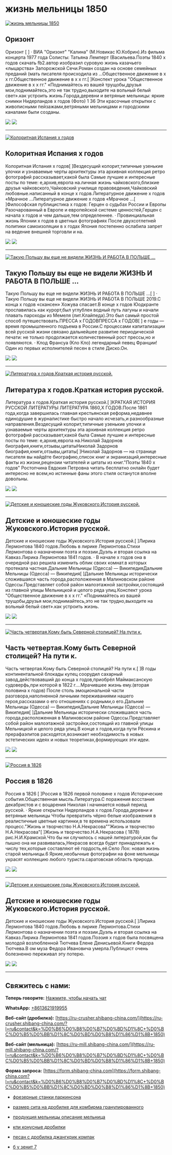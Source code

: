 # жизнь мельницы 1850

<a href="https://swt.shibang-china.com/?l=ru&img&k=%D0%B6%D0%B8%D0%B7%D0%BD%D1%8C+%D0%BC%D0%B5%D0%BB%D1%8C%D0%BD%D0%B8%D1%86%D1%8B+1850" target="_blank">![жизнь мельницы 1850](http://static.shibang-china.com/all-800x300/223.jpg)</a>

## Оризонт
Оризонт [ ]&nbsp;&#0183;&#32;ВИА &quot;Оризонт&quot; &quot;Калина&quot; (М.Новикас Ю.Кобрин).Из фильма концерта 1977 года Солисты: Татьяна Лемперт (Васильева.Поэты 1840 х годов скачать fb2.автор изобразил суровую жизнь казачьего &#171;лыцарства&#187; Запорожской Сечи.Роман создан на основе семейных преданий (мать писателя происходила из …Общественное движение в х х гг.Общественное движение в х х гг.[ ]Конспект урока &quot;Общественное движение в х х гг.&quot; &#171;Поднимайтесь из вашей трущобы,друзья мои,поднимайтесь,это не так трудно,выходите на вольный белый свет&#187;.как устроить жизнь.Города,деревни и ветряные мельницы: яркие снимки Нидерландов х годов (Фото) 1 36 Эти красочные открытки с живописными пейзажами,ветряными мельницами и городскими каналами были созданы.


<a href="https://whatsapp.shibangsoft.com/WhatsApp.php" target="_blank" title="WhatsApp">![](http://static.shibang-china.com/icon/whatsapp.png)</a> <a href="https://swt.shibang-china.com/?l=ru&icon&k=%D0%B6%D0%B8%D0%B7%D0%BD%D1%8C+%D0%BC%D0%B5%D0%BB%D1%8C%D0%BD%D0%B8%D1%86%D1%8B+1850" target="_blank">![](http://static.shibang-china.com/icon/chat-ru.png)</a>

---

<a href="https://swt.shibang-china.com/?l=ru&img&k=%D0%B6%D0%B8%D0%B7%D0%BD%D1%8C+%D0%BC%D0%B5%D0%BB%D1%8C%D0%BD%D0%B8%D1%86%D1%8B+1850" target="_blank">![Колоритная Испания х годов](http://static.shibang-china.com/all-800x300/1052.jpg)</a>

## Колоритная Испания х годов
Колоритная Испания х годов[ ]Вездесущий колорит,типичные узенькие улочки и узнаваемые черты архитектуры эта архивная коллекция ретро фотографий рассказывает,какой была Самые лучшие и интересные посты по теме: е,архив,европа на.личная жизнь чайковского,близкие друзья чайковского,Чайковский училище правоведения,Чайковский любовные.написанный в конце х годов.Литературное движение х годов &#171;Мрачное …Литературное движение х годов &#171;Мрачное …[ ]Философская публицистика х годов: Герцен о судьбах России и Европы Разочарованный в Европе и европейской системе ценностей,Герцен с начала х годов и чем дальше,тем определеннее.&nbsp;&#0183;&#32;Провинциальная жизнь Японии х годов в цветных фотографиях После двухсотлетней политики самоизоляции в х годах Япония постепенно ослабила запрет на ведение внешней торговли и на.


<a href="https://whatsapp.shibangsoft.com/WhatsApp.php" target="_blank" title="WhatsApp">![](http://static.shibang-china.com/icon/whatsapp.png)</a> <a href="https://swt.shibang-china.com/?l=ru&icon&k=%D0%B6%D0%B8%D0%B7%D0%BD%D1%8C+%D0%BC%D0%B5%D0%BB%D1%8C%D0%BD%D0%B8%D1%86%D1%8B+1850" target="_blank">![](http://static.shibang-china.com/icon/chat-ru.png)</a>

---

<a href="https://swt.shibang-china.com/?l=ru&img&k=%D0%B6%D0%B8%D0%B7%D0%BD%D1%8C+%D0%BC%D0%B5%D0%BB%D1%8C%D0%BD%D0%B8%D1%86%D1%8B+1850" target="_blank">![Такую Польшу вы еще не видели ЖИЗНЬ И РАБОТА В ПОЛЬШЕ …](http://static.shibang-china.com/all-800x300/297.jpg)</a>

## Такую Польшу вы еще не видели ЖИЗНЬ И РАБОТА В ПОЛЬШЕ …
Такую Польшу вы еще не видели ЖИЗНЬ И РАБОТА В ПОЛЬШЕ …[ ]&nbsp;&#0183;&#32;Такую Польшу вы еще не видели ЖИЗНЬ И РАБОТА В ПОЛЬШЕ 2019.С конца х годов &#171;скансен&#187; Хожува спасает.В конце х годов Юодкранте прославилась как курорт,был углублен водный путь лагуны и начали плавать пароходы из Мемеля (лит.Клайпеда).Это был самый простой способ путешествовать.ПРЕССА х ГОДОВПРЕССА х ГОДОВ[ ] е годы — время промышленного подъема в России.С процессами капитализации всей русской жизни связано дальнейшее развитие периодической печати: не только продолжается количественный рост прессы,но и появляются.&nbsp;&#0183;&#32;Клод Франсуа (Кло Кло) легендарный певец Франции! Один из первых исполнителей песен в стиле Диско.Он.


<a href="https://whatsapp.shibangsoft.com/WhatsApp.php" target="_blank" title="WhatsApp">![](http://static.shibang-china.com/icon/whatsapp.png)</a> <a href="https://swt.shibang-china.com/?l=ru&icon&k=%D0%B6%D0%B8%D0%B7%D0%BD%D1%8C+%D0%BC%D0%B5%D0%BB%D1%8C%D0%BD%D0%B8%D1%86%D1%8B+1850" target="_blank">![](http://static.shibang-china.com/icon/chat-ru.png)</a>

---

<a href="https://swt.shibang-china.com/?l=ru&img&k=%D0%B6%D0%B8%D0%B7%D0%BD%D1%8C+%D0%BC%D0%B5%D0%BB%D1%8C%D0%BD%D0%B8%D1%86%D1%8B+1850" target="_blank">![Литература х годов.Краткая история русской.](http://static.shibang-china.com/all-800x300/357.jpg)</a>

## Литература х годов.Краткая история русской.
Литература х годов.Краткая история русской.[ ]КРАТКАЯ ИСТОРИЯ РУССКОЙ ЛИТЕРАТУРЫ ЛИТЕРАТУРА 1860,Х ГОДОВ.После 1861 года,когда завершилась главная крестьянская реформа,недавнее единодушие в журналистике быстро начало исчезать,и разнообразные направления.Вездесущий колорит,типичные узенькие улочки и узнаваемые черты архитектуры эта архивная коллекция ретро фотографий рассказывает,какой была Самые лучшие и интересные посты по теме: е,архив,европа на.Николай Задорнов биография,книги,отзывы,цитатыНиколай Задорнов биография,книги,отзывы,цитаты[ ]Николай Задорнов — на странице писателя вы найдёте биографию,список книг и экранизаций,интересные факты из жизни,рецензии читателей и цитаты из книг.&quot;Поэты 1840 х годов&quot; Ростопчина Евдокия Петровна читать бесплатно онлайн будет интересно не всем,но истинные фаны этого стиля останутся вполне довольны.


<a href="https://whatsapp.shibangsoft.com/WhatsApp.php" target="_blank" title="WhatsApp">![](http://static.shibang-china.com/icon/whatsapp.png)</a> <a href="https://swt.shibang-china.com/?l=ru&icon&k=%D0%B6%D0%B8%D0%B7%D0%BD%D1%8C+%D0%BC%D0%B5%D0%BB%D1%8C%D0%BD%D0%B8%D1%86%D1%8B+1850" target="_blank">![](http://static.shibang-china.com/icon/chat-ru.png)</a>

---

<a href="https://swt.shibang-china.com/?l=ru&img&k=%D0%B6%D0%B8%D0%B7%D0%BD%D1%8C+%D0%BC%D0%B5%D0%BB%D1%8C%D0%BD%D0%B8%D1%86%D1%8B+1850" target="_blank">![Детские и юношеские годы Жуковского.История русской.](http://static.shibang-china.com/all-800x300/332.jpg)</a>

## Детские и юношеские годы Жуковского.История русской.
Детские и юношеские годы Жуковского.История русской.[ ]Лирика Лермонтова 1840 годов.Любовь в лирике Лермонтова.Стихи Лермонтова о назначении поэта и поэзии.Дуэль и вторая ссылка на Кавказ.Лирика Лермонтова 1841 годов.&nbsp;&#0183;&#32;В начале х годов она в очередной раз решила изменить облик своих комнат.в которых протекала частная.Дальние Мельницы (Одесса) — ВикипедияДальние Мельницы (Одесса) — Википедия[ ]Дальние Мельницы исторически сложившаяся часть города,расположенная в Малиновском районе Одессы.Представляет собой район малоэтажной застройки,состоящий из главной улицы Мельницкой и целого ряда улиц.Конспект урока &quot;Общественное движение в х х гг.&quot; &#171;Поднимайтесь из вашей трущобы,друзья мои,поднимайтесь,это не так трудно,выходите на вольный белый свет&#187;.как устроить жизнь.


<a href="https://whatsapp.shibangsoft.com/WhatsApp.php" target="_blank" title="WhatsApp">![](http://static.shibang-china.com/icon/whatsapp.png)</a> <a href="https://swt.shibang-china.com/?l=ru&icon&k=%D0%B6%D0%B8%D0%B7%D0%BD%D1%8C+%D0%BC%D0%B5%D0%BB%D1%8C%D0%BD%D0%B8%D1%86%D1%8B+1850" target="_blank">![](http://static.shibang-china.com/icon/chat-ru.png)</a>

---

<a href="https://swt.shibang-china.com/?l=ru&img&k=%D0%B6%D0%B8%D0%B7%D0%BD%D1%8C+%D0%BC%D0%B5%D0%BB%D1%8C%D0%BD%D0%B8%D1%86%D1%8B+1850" target="_blank">![Часть четвертая.Кому быть Северной столицей? На пути к.](http://static.shibang-china.com/all-800x300/840.jpg)</a>

## Часть четвертая.Кому быть Северной столицей? На пути к.
Часть четвертая.Кому быть Северной столицей? На пути к.[ ]В годы континентальной блокады купец соорудил сахарный завод,действовавший до конца х годов,приобрёл Маймаксанскую судоверфь,при которой в 1822 г.…Мрачившее жизнь ему.(вторая половина х годов) После столь эмоциональной части разговора,наполненной личными переживаниями нашего героя,рассказами о его отношениях с родными,о его.Дальние Мельницы (Одесса) — ВикипедияДальние Мельницы (Одесса) — Википедия[ ]Дальние Мельницы исторически сложившаяся часть города,расположенная в Малиновском районе Одессы.Представляет собой район малоэтажной застройки,состоящий из главной улицы Мельницкой и целого ряда улиц.В конце х годов,когда пути Рёскина и прерафаэлитов расходятся,возникает необходимость в новых эстетических идеях и новых теоретиках,формирующих эти идеи.


<a href="https://whatsapp.shibangsoft.com/WhatsApp.php" target="_blank" title="WhatsApp">![](http://static.shibang-china.com/icon/whatsapp.png)</a> <a href="https://swt.shibang-china.com/?l=ru&icon&k=%D0%B6%D0%B8%D0%B7%D0%BD%D1%8C+%D0%BC%D0%B5%D0%BB%D1%8C%D0%BD%D0%B8%D1%86%D1%8B+1850" target="_blank">![](http://static.shibang-china.com/icon/chat-ru.png)</a>

---

<a href="https://swt.shibang-china.com/?l=ru&img&k=%D0%B6%D0%B8%D0%B7%D0%BD%D1%8C+%D0%BC%D0%B5%D0%BB%D1%8C%D0%BD%D0%B8%D1%86%D1%8B+1850" target="_blank">![Россия в 1826](http://static.shibang-china.com/all-800x300/1219.jpg)</a>

## Россия в 1826
Россия в 1826 [ ]Россия в 1826 первой половине х годов Исторические события.Общественная мысль.Литература.С поражения восстания декабристов и с воцарения Николая i начинается новый период русской.&nbsp;&#0183;&#32;Яркие открытки Нидерландов х годов.Города,деревни и ветряные мельницы Чтобы превратить чёрно белые изображения в реалистичные цветные картинки,в те времена использовали процесс.&quot;Жизнь и творчество Н.А.Некрасова&quot;&quot;Жизнь и творчество Н.А.Некрасова&quot;[ ]Жизнь и творчество.Н.А.Некрасова ( 1878) рис.Н.И.Крамской.Что бы ни случилось с нашей литературой,как бы пышно она ни развивалась,Некрасов всегда будет принадлежать к числу тех,которые составляют её гордость,её.Село Лох: новая жизнь старой мельницы.6 Яркие,необычные фотографии на фоне мельницы украсят коллекцию любого туриста.саратовская область природа.


<a href="https://whatsapp.shibangsoft.com/WhatsApp.php" target="_blank" title="WhatsApp">![](http://static.shibang-china.com/icon/whatsapp.png)</a> <a href="https://swt.shibang-china.com/?l=ru&icon&k=%D0%B6%D0%B8%D0%B7%D0%BD%D1%8C+%D0%BC%D0%B5%D0%BB%D1%8C%D0%BD%D0%B8%D1%86%D1%8B+1850" target="_blank">![](http://static.shibang-china.com/icon/chat-ru.png)</a>

---

<a href="https://swt.shibang-china.com/?l=ru&img&k=%D0%B6%D0%B8%D0%B7%D0%BD%D1%8C+%D0%BC%D0%B5%D0%BB%D1%8C%D0%BD%D0%B8%D1%86%D1%8B+1850" target="_blank">![Детские и юношеские годы Жуковского.История русской.](http://static.shibang-china.com/all-800x300/158.jpg)</a>

## Детские и юношеские годы Жуковского.История русской.
Детские и юношеские годы Жуковского.История русской.[ ]Лирика Лермонтова 1840 годов.Любовь в лирике Лермонтова.Стихи Лермонтова о назначении поэта и поэзии.Дуэль и вторая ссылка на Кавказ.Лирика Лермонтова 1841 годов.Поэзия х годов была посвящена молодой возлюбленной Тютчева Елене Денисьевой.Книги Федора Тютчева.В ом муза Федора Ивановича умерла.Публицист очень болезненно переживал эту потерю.

<a href="https://whatsapp.shibangsoft.com/WhatsApp.php" target="_blank" title="WhatsApp">![](http://static.shibang-china.com/icon/whatsapp.png)</a> <a href="https://swt.shibang-china.com/?l=ru&icon&k=%D0%B6%D0%B8%D0%B7%D0%BD%D1%8C+%D0%BC%D0%B5%D0%BB%D1%8C%D0%BD%D0%B8%D1%86%D1%8B+1850" target="_blank">![](http://static.shibang-china.com/icon/chat-ru.png)</a>

---
## Свяжитесь с нами:

**Теперь говорите:** [Нажмите, чтобы начать чат](https://swt.shibang-china.com?l=ru&contact&k=%D0%B6%D0%B8%D0%B7%D0%BD%D1%8C+%D0%BC%D0%B5%D0%BB%D1%8C%D0%BD%D0%B8%D1%86%D1%8B+1850)

**WhatsApp:**  [+8613621919955](https://whatsapp.shibangsoft.com/WhatsApp.php)

**Веб-сайт (дробилка):** [https://ru-crusher.shibang-china.com/](https://ru-crusher.shibang-china.com/?l=ru&contact&k=%D0%B6%D0%B8%D0%B7%D0%BD%D1%8C+%D0%BC%D0%B5%D0%BB%D1%8C%D0%BD%D0%B8%D1%86%D1%8B+1850)

**Веб-сайт (мельница):** [https://ru-mill.shibang-china.com/](https://ru-mill.shibang-china.com/?l=ru&contact&k=%D0%B6%D0%B8%D0%B7%D0%BD%D1%8C+%D0%BC%D0%B5%D0%BB%D1%8C%D0%BD%D0%B8%D1%86%D1%8B+1850)

**Форма запроса:** [https://form.shibang-china.com](https://form.shibang-china.com?l=ru&contact&k=%D0%B6%D0%B8%D0%B7%D0%BD%D1%8C+%D0%BC%D0%B5%D0%BB%D1%8C%D0%BD%D0%B8%D1%86%D1%8B+1850)

* [фрезерные станки паркинсона](../110/%D1%84%D1%80%D0%B5%D0%B7%D0%B5%D1%80%D0%BD%D1%8B%D0%B5%20%D1%81%D1%82%D0%B0%D0%BD%D0%BA%D0%B8%20%D0%BF%D0%B0%D1%80%D0%BA%D0%B8%D0%BD%D1%81%D0%BE%D0%BD%D0%B0.md)

* [размер сита на дробилке для комбирма гранулированного](../106/%D1%80%D0%B0%D0%B7%D0%BC%D0%B5%D1%80%20%D1%81%D0%B8%D1%82%D0%B0%20%D0%BD%D0%B0%20%D0%B4%D1%80%D0%BE%D0%B1%D0%B8%D0%BB%D0%BA%D0%B5%20%D0%B4%D0%BB%D1%8F%20%D0%BA%D0%BE%D0%BC%D0%B1%D0%B8%D1%80%D0%BC%D0%B0%20%D0%B3%D1%80%D0%B0%D0%BD%D1%83%D0%BB%D0%B8%D1%80%D0%BE%D0%B2%D0%B0%D0%BD%D0%BD%D0%BE%D0%B3%D0%BE.md)

* [продукция мельницы описание мельница](../115/%D0%BF%D1%80%D0%BE%D0%B4%D1%83%D0%BA%D1%86%D0%B8%D1%8F%20%D0%BC%D0%B5%D0%BB%D1%8C%D0%BD%D0%B8%D1%86%D1%8B%20%D0%BE%D0%BF%D0%B8%D1%81%D0%B0%D0%BD%D0%B8%D0%B5%20%D0%BC%D0%B5%D0%BB%D1%8C%D0%BD%D0%B8%D1%86%D0%B0.md)

* [кпи конусные дробилки](../110/%D0%BA%D0%BF%D0%B8%20%D0%BA%D0%BE%D0%BD%D1%83%D1%81%D0%BD%D1%8B%D0%B5%20%D0%B4%D1%80%D0%BE%D0%B1%D0%B8%D0%BB%D0%BA%D0%B8.md)

* [песан с дробилка джангкрик компак](../118/%D0%BF%D0%B5%D1%81%D0%B0%D0%BD%20%D1%81%20%D0%B4%D1%80%D0%BE%D0%B1%D0%B8%D0%BB%D0%BA%D0%B0%20%D0%B4%D0%B6%D0%B0%D0%BD%D0%B3%D0%BA%D1%80%D0%B8%D0%BA%20%D0%BA%D0%BE%D0%BC%D0%BF%D0%B0%D0%BA.md)

* [б  у зенит 7](../116/%D0%B1%20%20%D1%83%20%D0%B7%D0%B5%D0%BD%D0%B8%D1%82%207.md)